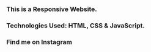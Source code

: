 ### This is a Responsive Website.

### Technologies Used: HTML, CSS & JavaScript.

### Find me on Instagram